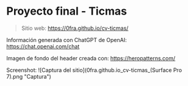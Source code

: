 
# Proyecto final - Ticmas
> Sitio web:  https://0fra.github.io/cv-ticmas/



Información generada con ChatGPT de OpenAI: https://chat.openai.com/chat

Imagen de fondo del header creada con: https://heropatterns.com/

Screenshot: 
![Captura del sitio](0fra.github.io_cv-ticmas_(Surface Pro 7).png "Captura")
